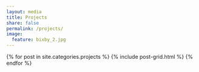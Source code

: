 ```yaml
---
layout: media
title: Projects
share: false
permalink: /projects/
image:
  feature: bixby_2.jpg
---
```


<div class="tiles">                                                             
{% for post in site.categories.projects %}
  {% include post-grid.html %}                                                  
{% endfor %}                                                                    
</div>

<!--
<p>
<a href="https://github.com/jasonpchang/pitchfx_sql">Create your own PitchFX SQL database using Python </a>
</p>
-->
